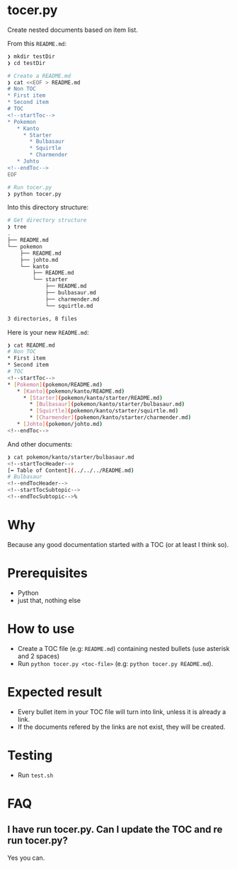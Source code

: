 # tocer.py

Create nested documents based on item list.

From this `README.md`:

```bash
❯ mkdir testDir
❯ cd testDir

# Create a README.md
❯ cat <<EOF > README.md
# Non TOC
* First item
* Second item
# TOC
<!--startToc-->
* Pokemon
   * Kanto
     * Starter
       * Bulbasaur
       * Squirtle
       * Charmender
   * Johto
<!--endToc-->
EOF

# Run tocer.py
❯ python tocer.py
```

Into this directory structure:

```bash
# Get directory structure
❯ tree
.
├── README.md
└── pokemon
    ├── README.md
    ├── johto.md
    └── kanto
        ├── README.md
        └── starter
            ├── README.md
            ├── bulbasaur.md
            ├── charmender.md
            └── squirtle.md

3 directories, 8 files
```

Here is your new `README.md`:

```bash
❯ cat README.md
# Non TOC
* First item
* Second item
# TOC
<!--startToc-->
* [Pokemon](pokemon/README.md)
   * [Kanto](pokemon/kanto/README.md)
     * [Starter](pokemon/kanto/starter/README.md)
       * [Bulbasaur](pokemon/kanto/starter/bulbasaur.md)
       * [Squirtle](pokemon/kanto/starter/squirtle.md)
       * [Charmender](pokemon/kanto/starter/charmender.md)
   * [Johto](pokemon/johto.md)
<!--endToc-->
```

And other documents:

```bash
❯ cat pokemon/kanto/starter/bulbasaur.md
<!--startTocHeader-->
[⬅ Table of Content](../../../README.md)
# Bulbasaur
<!--endTocHeader-->
<!--startTocSubtopic-->
<!--endTocSubtopic-->%
```


# Why

Because any good documentation started with a TOC (or at least I think so).

# Prerequisites

* Python
* just that, nothing else

# How to use

* Create a TOC file (e.g: `README.md`) containing nested bullets (use asterisk and 2 spaces)
* Run `python tocer.py <toc-file>` (e.g: `python tocer.py README.md`).

# Expected result

* Every bullet item in your TOC file will turn into link, unless it is already a link.
* If the documents refered by the links are not exist, they will be created.

# Testing

* Run `test.sh`

# FAQ

## I have run tocer.py. Can I update the TOC and re run tocer.py?

Yes you can.